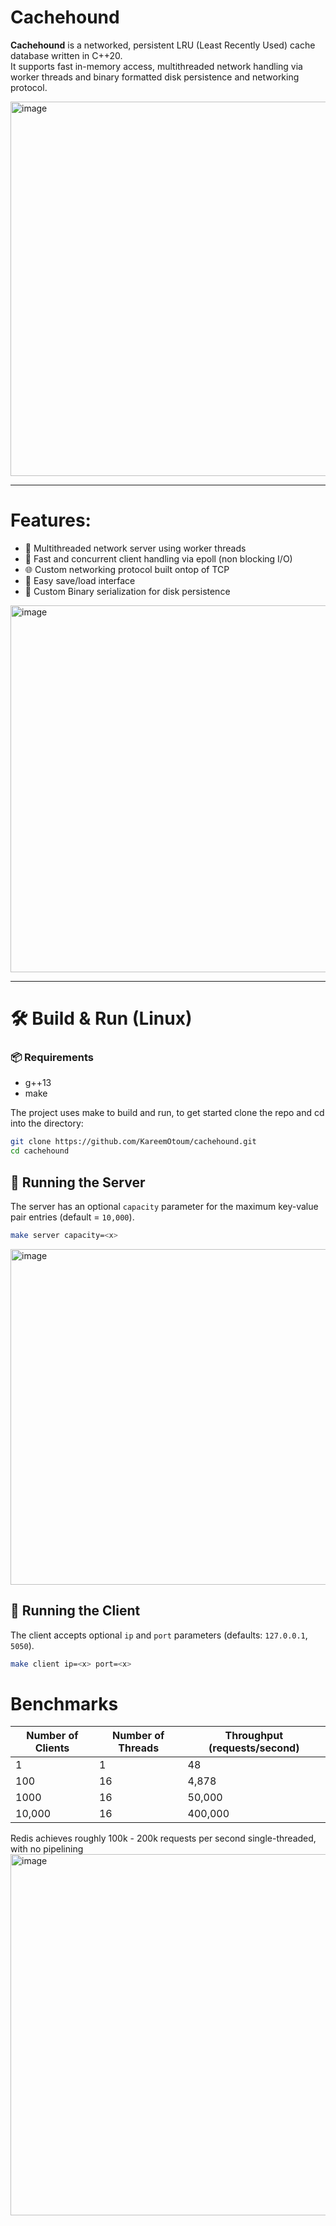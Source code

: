 # Cachehound  

**Cachehound** is a networked, persistent LRU (Least Recently Used) cache database written in C++20.  
It supports fast in-memory access, multithreaded network handling via worker threads and binary formatted disk persistence and networking protocol.  

<img width="599" alt="image" src="https://github.com/user-attachments/assets/a64b2e10-8a65-45c7-97a2-3005e96cd1d5" />

---

# Features:
- 🧵 Multithreaded network server using worker threads
- 🚀 Fast and concurrent client handling via epoll (non blocking I/O)
- 🌐 Custom networking protocol built ontop of TCP
- 🔁 Easy save/load interface
- 💾 Custom Binary serialization for disk persistence
  
<img width="587" alt="image" src="https://github.com/user-attachments/assets/f8920e01-920f-4800-8cc1-1e138f188a12" />

---

# 🛠️ Build & Run (Linux)
### 📦 Requirements
- g++13
- make

The project uses make to build and run, to get started clone the repo and cd into the directory:
```bash
git clone https://github.com/KareemOtoum/cachehound.git
cd cachehound
```  
## 🚀 Running the Server

The server has an optional `capacity` parameter for the maximum key-value pair entries (default = `10,000`).
```bash
make server capacity=<x>
```
<img width="537" alt="image" src="https://github.com/user-attachments/assets/58bcc592-fae2-42aa-a63f-cf768cfca3e5" />

## 🧪 Running the Client
The client accepts optional `ip` and `port` parameters (defaults: `127.0.0.1`, `5050`).
```bash
make client ip=<x> port=<x>
```  
# Benchmarks  

| Number of Clients | Number of Threads | Throughput (requests/second) |
|-------------------|-------------------|------------------------------|
| 1                 | 1                 | 48                           |
| 100               | 16                | 4,878                        |
| 1000              | 16                | 50,000                       |
| 10,000            | 16                | 400,000                      |

Redis achieves roughly 100k - 200k requests per second single-threaded, with no pipelining
<img width="578" alt="image" src="https://github.com/user-attachments/assets/39b4519d-ad5a-4797-a447-06a7530fae0b" />

